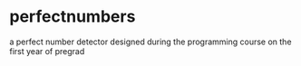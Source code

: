 # perfectnumbers
a perfect number detector designed during the programming course on the first year of pregrad
